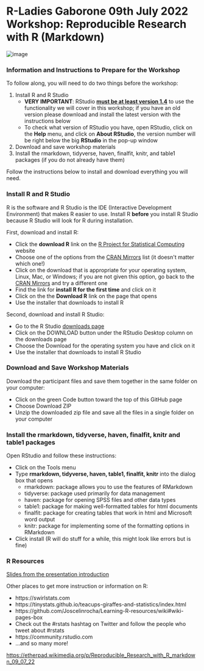 # R-Ladies Gaborone 09th July 2022 Workshop: Reproducible Research with R (Markdown)

![image](https://user-images.githubusercontent.com/24517243/168156852-f9e64853-611b-46af-92f8-fa1469e64722.png)

### Information and Instructions to Prepare for the Workshop

To follow along, you will need to do two things before the workshop:

<ol>
<li> Install R and R Studio 
  <ul>
  <li> <b>VERY IMPORTANT</b>: RStudio <b><u>must be at least version 1.4</b></u> to use the functionality we will cover in this workshop; if you have an old version please download and install the latest version with the instructions below
    <li> To check what version of RStudio you have, open RStudio, click on the <b>Help</b> menu, and click on <b>About RStudio</b>, the version number will be right below the big <b>RStudio</b> in the pop-up window
  </ul>
<li> Download and save workshop materials
<li> Install the rmarkdown, tidyverse, haven, finalfit, knitr, and table1 packages (if you do not already have them)
</ol>

Follow the instructions below to install and download everything you will need.

### Install R and R Studio

R is the software and R Studio is the IDE (Interactive Development Environment) that makes R easier to use. Install R **before** you install R Studio because R Studio will look for R during installation.

First, download and install R:

<ul>
  <li> Click the <b>download R</b> link on the <a href = "https://www.r-project.org">R Project for Statistical Computing</a> website
  <li> Choose one of the options from the <a href = "https://cran.r-project.org/mirrors.html">CRAN Mirrors</a> list (it doesn't matter which one!)
  <li> Click on the download that is appropriate for your operating system, Linux, Mac, or Windows; if you are not given this option, go back to the <a href = "https://cran.r-project.org/mirrors.html">CRAN Mirrors</a> and try a different one
  <li> Find the link for <b>install R for the first time</b> and click on it
  <li> Click on the the <b>Download R</b> link on the page that opens
  <li> Use the installer that downloads to install R 
</ul>

Second, download and install R Studio:

<ul>
  <li> Go to the R Studio <a href = "https://rstudio.com/products/rstudio/download/"> downloads page</a> 
  <li> Click on the DOWNLOAD button under the RStudio Desktop column on the downloads page
  <li> Choose the Download for the operating system you have and click on it  
  <li> Use the installer that downloads to install R Studio 
</ul>

### Download and Save Workshop Materials

Download the participant files and save them together in the same folder on your computer:

<ul>
<li> Click on the green Code button toward the top of this GitHub page
<li> Choose Download ZIP
<li> Unzip the downloaded zip file and save all the files in a single folder on your computer
</ul>

### Install the rmarkdown, tidyverse, haven, finalfit, knitr and table1 packages

Open RStudio and follow these instructions:

<ul>
<li> Click on the Tools menu
<li> Type <b>rmarkdown, tidyverse, haven, table1, finalfit, knitr</b> into the dialog box that opens
    <ul>
    <li>rmarkdown: package allows you to use the features of RMarkdown</li>
    <li>tidyverse: package used primarily for data management</li>
    <li>haven: package for opening SPSS files and other data types</li>
    <li>table1: package for making well-formatted tables for html documents</li>
    <li>finalfit: package for creating tables that work in html and Microsoft word output</li>
    <li>knitr: package for implementing some of the formatting options in RMarkdown</li>
    </ul>
<li> Click install (R will do stuff for a while, this might look like errors but is fine)
</ul>

### R Resources

<a href = "https://docs.google.com/presentation/d/1g52v5phQ45f7SQlI9mIFNPEn0I8MCzqmxogzmB-iALU/edit?usp=sharing">Slides from the presentation introduction</a>

Other places to get more instruction or information on R:

<ul>
  <li> https://swirlstats.com
  <li> https://tinystats.github.io/teacups-giraffes-and-statistics/index.html
  <li> https://github.com/Joscelinrocha/Learning-R-resources/wiki#wiki-pages-box
  <li> Check out the #rstats hashtag on Twitter and follow the people who tweet about #rstats 
  <li> https://community.rstudio.com
  <li> ...and so many more!
</ul>

https://etherpad.wikimedia.org/p/Reproducible_Research_with_R_markdown_09_07_22
